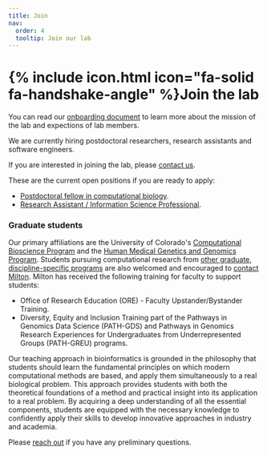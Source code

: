 ```yaml
---
title: Join
nav:
  order: 4
  tooltip: Join our lab
---
```


# {% include icon.html icon="fa-solid fa-handshake-angle" %}Join the lab

You can read our [onboarding document](https://github.com/pivlab/onboarding/blob/main/onboarding.md) to learn more about the mission of the lab and expections of lab members.

We are currently hiring postdoctoral researchers, research assistants and software engineers.

If you are interested in joining the lab, please [contact us](/contact).

These are the current open positions if you are ready to apply:

* [Postdoctoral fellow in computational biology](https://cu.taleo.net/careersection/2/jobdetail.ftl?job=30387&lang=en).
* [Research Assistant / Information Science Professional](https://cu.taleo.net/careersection/2/jobdetail.ftl?job=31956&lang=en).


### Graduate students

Our primary affiliations are the University of Colorado's [Computational Bioscience Program](https://www.cuanschutz.edu/graduate-programs/computational-bioscience/home) and the [Human Medical Genetics and Genomics Program](https://www.cuanschutz.edu/graduate-programs/human-medical-genetics-and-genomics/home).
Students pursuing computational research from [other graduate, discipline-specific programs](https://www.cuanschutz.edu/graduate-programs) are also welcomed and encouraged to [contact Milton](/contact).
Milton has received the following training for faculty to support students:
* Office of Research Education (ORE) - Faculty Upstander/Bystander Training.
* Diversity, Equity and Inclusion Training part of the Pathways in Genomics Data Science (PATH-GDS) and Pathways in Genomics Research Experiences for Undergraduates from Underrepresented Groups (PATH-GREU) programs.

Our teaching approach in bioinformatics is grounded in the philosophy that students should learn the fundamental principles on which modern computational methods are based, and apply them simultaneously to a real biological problem.
This approach provides students with both the theoretical foundations of a method and practical insight into its application to a real problem.
By acquiring a deep understanding of all the essential components, students are equipped with the necessary knowledge to confidently apply their skills to develop innovative approaches in industry and academia.

Please [reach out](/contact) if you have any preliminary questions.
